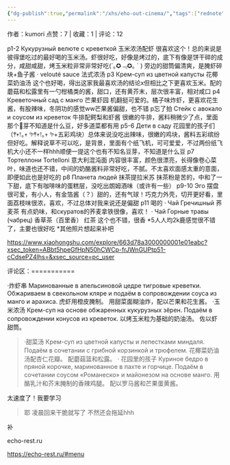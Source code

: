 ```yaml
---
{"dg-publish":true,"permalink":"/xhs/eho-out-cinema/","tags":["rednote"],"created":"2025-03-17T18:27:04.318+08:00","updated":"2025-03-17T20:47:37.425+08:00"}
---
```



作者：kumori
点赞：7   |   收藏：1   |   评论：12

p1-2 Кукурузный велюте с креветкой 玉米浓汤配虾 很喜欢这个！总的来说是彼得堡吃过的最好喝的玉米汤。虾很好吃，好像是烤过的，底下有像是饼干碎的成分，咸甜咸甜，烤玉米粒非常非常好吃(´｡✪﹃✪｡ ` ) 旁边的甜筒偏清爽，是腌虾碎块+鱼子酱
· velouté sauce 法式浓汤
p3 Крем-суп из цветной капусты 花椰菜奶油汤 这个也好喝，得出这家我最喜欢汤的结论x但相比之下更喜欢玉米。配的蘑菇和松露里有一勺柑橘类的酱，甜口，还有黄芥末，层次很丰富，相对咸口
p4 Креветочный сад с манго 芒果虾园 机翻挺可爱的。橘子味炸虾，更喜欢花生酱，有股辣味，冬阴功的感觉ww芒果酱偏甜，也不错
p忘了拍 Стейк с авокало и соусом из креветок 牛排配鳄梨和虾酱 很嫩的牛排，酱料稍微少了点，里面那个🫘芽不知道是什么豆，好多道菜都有用
p5-6 Дети в саду 花园里的孩子们（𖤣𖥧𖥣｡𖥧 𖧧𖤣𖥧𖥣｡𖥧 𖧧+五彩鸡块）总体来说没吃出辣味，很嫩的鸡块，酱料五彩缤纷但好吃。解释说草不可以吃，是背景，里面有个纸飞机，可可爱爱，不过两份纸飞机大小还不一样hhh顺便一提这个也有不知名豆芽，不知道是什么豆
p7 Тортеллони Tortelloni 意大利混沌面 内容很丰富，颜色很漂亮，长得像卷心菜叶，味道也还不错，中间的奶酪酱料非常好吃，不腻。不太喜欢面感太重的意面，即便如此也是好吃的
p8 Планета людей 抹茶提拉米苏 抹茶粉是苦的，中和了一下甜，底下有咖啡味的蛋糕层，没吃出朗姆酒味（或许有一些）
p9-10 Эго 摆盘很可爱，有小人，有金箔酱（？）甜的，还有气球！巧克力外壳，切开更好看，里面荔枝味很浓，喜欢，不过总体对我来说还是偏甜
p11 喝的
· Чай Гречишный 荞麦茶 有点奶味，和скуратов的荞麦拿铁很像，喜欢！
· Чай Горные травы (чабрец) 香草茶（百里香） 红茶 这个也不错，很香
*5人人均2k鹿感觉很不错了，主要也很好吃
*其他照片想起来补吧

https://www.xiaohongshu.com/explore/663d78a3000000001e01eabc?xsec_token=ABbt5hpeGfHpN50hCWCp-frJWnGUPtp51-cCdsePZ4lhs=&xsec_source=pc_user

评论区：===========

·炸虾串
Маринованные в апельсиновой цедре тигровые креветки.
Обжариваем в свекольном кляре и подаём в сопровождении соуса из манго и арахиса.
虎虾用橙皮腌制。
用甜菜面糊油炸，配以芒果和花生酱。
·玉米浓汤
Крем-суп на основе обжаренных кукурузных зёрен. 
Подаём в сопровождении конусов из креветок.
以烤玉米粒为基础的奶油汤。 
佐以虾甜筒。

> ·甜菜汤
Крем-суп из цветной капусты и лепестками миндаля.
Подаём в сочетании с грибной корзинкой и трюфелем.
花椰菜奶油汤配杏仁花瓣。
配蘑菇篮和松露。
· 花园里的孩子
Куриное бедро в пряной корочке, маринованное в пахте и горчице.
Подаём в сочетании соусом «Романеско» и майонезом на основе манго.
用酪乳汁和芥末腌制的香辣鸡腿。
配以罗马酱和芒果蛋黄酱。

太速度了！我要学习

> 耶 凌晨回来干脆就写了 不然还会拖延hhh

补

echo-rest.ru

https://echo-rest.ru/#menu